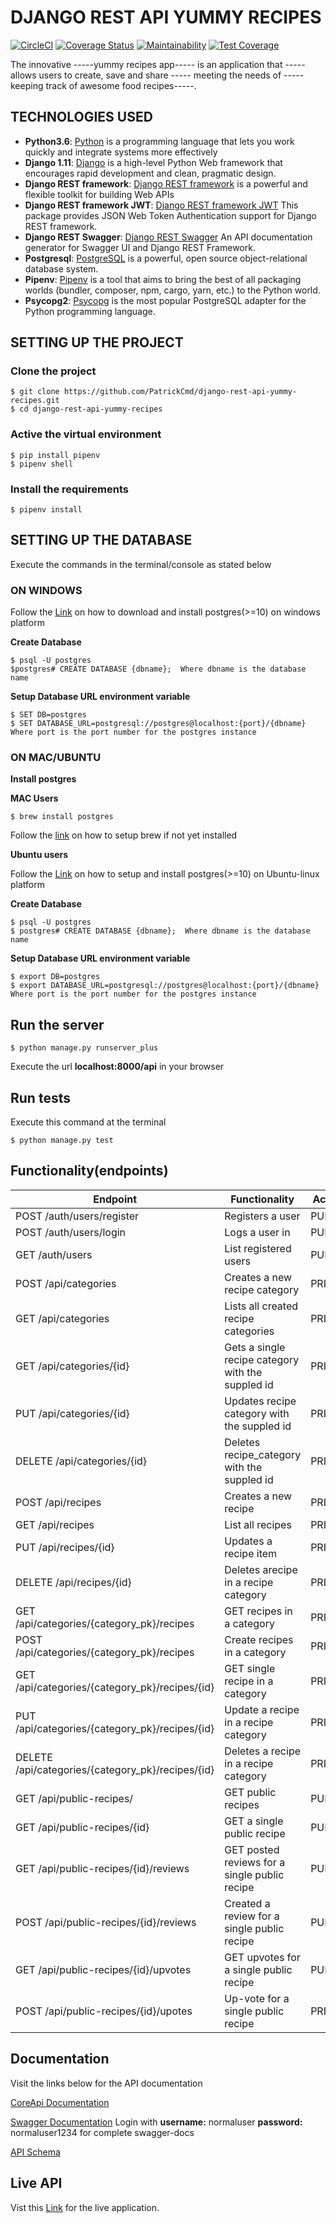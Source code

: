 # DJANGO REST API YUMMY RECIPES

[![CircleCI](https://circleci.com/gh/PatrickCmd/django-rest-api-yummy-recipes/tree/develop.svg?style=svg)](https://circleci.com/gh/PatrickCmd/django-rest-api-yummy-recipes/tree/develop)
[![Coverage Status](https://coveralls.io/repos/github/PatrickCmd/django-rest-api-yummy-recipes/badge.svg?branch=develop)](https://coveralls.io/github/PatrickCmd/django-rest-api-yummy-recipes?branch=develop)
[![Maintainability](https://api.codeclimate.com/v1/badges/6ae0fd096be1b2118fe0/maintainability)](https://codeclimate.com/github/PatrickCmd/django-rest-api-yummy-recipes/maintainability)
[![Test Coverage](https://api.codeclimate.com/v1/badges/6ae0fd096be1b2118fe0/test_coverage)](https://codeclimate.com/github/PatrickCmd/django-rest-api-yummy-recipes/test_coverage)

 The innovative -----yummy recipes app----- is an application that  -----allows users  to create, save and share ----- meeting the needs of -----keeping track of awesome food recipes-----.

## TECHNOLOGIES USED
- **Python3.6**: [Python](https://www.python.org/) is a programming language that lets you work quickly and integrate systems more effectively
- **Django 1.11**: [Django](https://docs.djangoproject.com/en/1.11/) is a high-level Python Web framework that encourages rapid development and clean, pragmatic design.
- **Django REST framework**: [Django REST framework](http://www.django-rest-framework.org/) is a powerful and flexible toolkit for building Web APIs
- **Django REST framework JWT**: [Django REST framework JWT](http://getblimp.github.io/django-rest-framework-jwt/) This package provides JSON Web Token Authentication support for Django REST framework.
- **Django REST Swagger**: [Django REST Swagger](https://github.com/marcgibbons/django-rest-swagger) An API documentation generator for Swagger UI and Django REST Framework.
- **Postgresql**: [PostgreSQL](https://www.postgresql.org/) is a powerful, open source object-relational database system.
- **Pipenv**: [Pipenv](https://docs.pipenv.org/) is a tool that aims to bring the best of all packaging worlds (bundler, composer, npm, cargo, yarn, etc.) to the Python world.
- **Psycopg2**: [Psycopg](http://initd.org/psycopg/) is the most popular PostgreSQL adapter for the Python programming language.

## SETTING UP THE PROJECT

### Clone the project
```
$ git clone https://github.com/PatrickCmd/django-rest-api-yummy-recipes.git
$ cd django-rest-api-yummy-recipes
```

### Active the virtual environment
```
$ pip install pipenv
$ pipenv shell
```

### Install the requirements
```
$ pipenv install
```

## SETTING UP THE DATABASE
Execute the commands in the terminal/console as stated below

### ON WINDOWS
Follow the [Link](https://www.enterprisedb.com/downloads/postgres-postgresql-downloads) on how to download 
and install postgres(>=10) on windows platform

**Create Database**
```
$ psql -U postgres
$postgres# CREATE DATABASE {dbname};  Where dbname is the database name
```
**Setup Database URL environment variable**
```
$ SET DB=postgres
$ SET DATABASE_URL=postgresql://postgres@localhost:{port}/{dbname} Where port is the port number for the postgres instance
```

### ON MAC/UBUNTU
**Install postgres**

**MAC Users**
```
$ brew install postgres
```
Follow the [link](https://brew.sh/) on how to setup brew if not yet installed

**Ubuntu users**

Follow the [Link](https://www.postgresql.org/download/linux/ubuntu/) on how to setup 
and install postgres(>=10) on Ubuntu-linux platform

**Create Database**
```
$ psql -U postgres
$ postgres# CREATE DATABASE {dbname};  Where dbname is the database name
```
**Setup Database URL environment variable**
```
$ export DB=postgres
$ export DATABASE_URL=postgresql://postgres@localhost:{port}/{dbname} Where port is the port number for the postgres instance
```

## Run the server
```
$ python manage.py runserver_plus
```
Execute the url **localhost:8000/api** in your browser

## Run tests
Execute this command at the terminal
```
$ python manage.py test
```
## Functionality(endpoints)
Endpoint | Functionality| Access
------------ | ------------- | ------------- 
POST /auth/users/register | Registers a user | PUBLIC
POST /auth/users/login |Logs a user in | PUBLIC
GET /auth/users |List registered users| PUBLIC
POST /api/categories | Creates a new recipe category | PRIVATE
GET /api/categories | Lists all created recipe categories | PRIVATE
GET /api/categories/{id} | Gets a single recipe category with the suppled id | PRIVATE
PUT /api/categories/{id} | Updates recipe category with the suppled id | PRIVATE
DELETE /api/categories/{id} | Deletes recipe_category with the suppled id | PRIVATE
POST /api/recipes | Creates a new recipe | PRIVATE
GET /api/recipes | List all recipes | PRIVATE
PUT /api/recipes/{id}| Updates a recipe item | PRIVATE
DELETE /api/recipes/{id} | Deletes arecipe in a recipe category | PRIVATE
GET /api/categories/{category_pk}/recipes | GET recipes in a category | PRIVATE
POST /api/categories/{category_pk}/recipes | Create recipes in a category | PRIVATE
GET /api/categories/{category_pk}/recipes/{id} | GET single recipe in a category | PRIVATE
PUT /api/categories/{category_pk}/recipes/{id} | Update a recipe in a recipe category | PRIVATE
DELETE /api/categories/{category_pk}/recipes/{id} | Deletes a recipe in a recipe category | PRIVATE
GET /api/public-recipes/ | GET public recipes | PUBLIC
GET /api/public-recipes/{id} | GET a single public recipe | PUBLIC
GET /api/public-recipes/{id}/reviews | GET posted reviews for a single public recipe | PUBLIC
POST /api/public-recipes/{id}/reviews | Created a review for a single public recipe | PUBLIC
GET /api/public-recipes/{id}/upvotes | GET upvotes for a single public recipe | PUBLIC
POST /api/public-recipes/{id}/upotes | Up-vote for a single public recipe | PRIVATE

## Documentation
Visit the links below for the API documentation

[CoreApi Documentation](https://django-yummy-recipes.herokuapp.com/docs/)

[Swagger Documentation](https://django-yummy-recipes.herokuapp.com/api_docs/) Login with **username:** normaluser
**password:** normaluser1234 for complete swagger-docs

[API Schema](https://django-yummy-recipes.herokuapp.com/schema/)

## Live API
Vist this [Link](https://django-yummy-recipes.herokuapp.com/api/) for the live application.